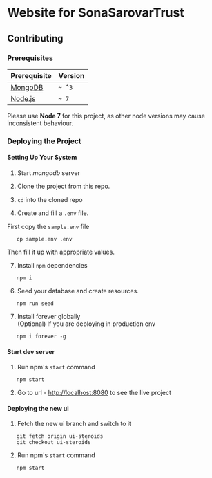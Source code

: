 # Website for SonaSarovarTrust

## Contributing

### Prerequisites

| Prerequisite                                | Version |
| ------------------------------------------- | ------- |
| [MongoDB](http://www.mongodb.org/downloads) | `~ ^3`  |
| [Node.js](http://nodejs.org)                | `~ 7`   |

Please use **Node 7** for this project, as other node versions may cause
inconsistent behaviour. 

### Deploying the Project

#### Setting Up Your System

1. Start *mongodb* server

2. Clone the project from this repo.

3. `cd` into the cloned repo

4. Create and fill a `.env` file.

First copy the `sample.env` file

```shell
   cp sample.env .env
```

Then fill it up with appropriate values.

7. Install `npm` dependencies

```shell
   npm i
```

6. Seed your database and create resources.

```shell
   npm run seed
```

7. Install forever globally  
(Optional) If you are deploying in production env
```shell
   npm i forever -g
```


#### Start dev server

1. Run npm's `start` command
```shell
   npm start
```

2. Go to url - [http://localhost:8080](http://localhost:8080) to see the live project

#### Deploying the new ui

1. Fetch the new ui branch and switch to it

```shell
   git fetch origin ui-steroids
   git checkout ui-steroids
```

2. Run npm's `start` command
```shell
   npm start
```
